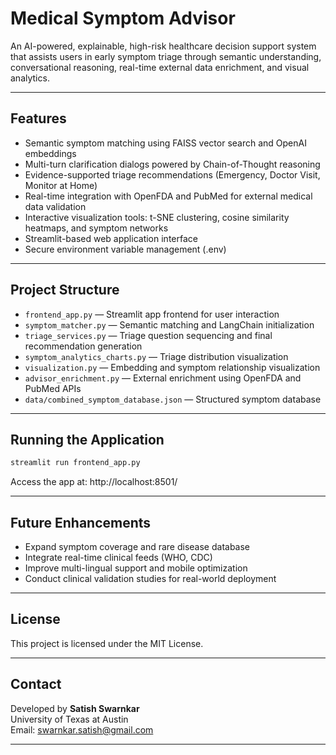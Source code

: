 
# Medical Symptom Advisor

An AI-powered, explainable, high-risk healthcare decision support system that assists users in early symptom triage through semantic understanding, conversational reasoning, real-time external data enrichment, and visual analytics.

---

## Features

- Semantic symptom matching using FAISS vector search and OpenAI embeddings
- Multi-turn clarification dialogs powered by Chain-of-Thought reasoning
- Evidence-supported triage recommendations (Emergency, Doctor Visit, Monitor at Home)
- Real-time integration with OpenFDA and PubMed for external medical data validation
- Interactive visualization tools: t-SNE clustering, cosine similarity heatmaps, and symptom networks
- Streamlit-based web application interface
- Secure environment variable management (.env)

---

## Project Structure

- `frontend_app.py` — Streamlit app frontend for user interaction
- `symptom_matcher.py` — Semantic matching and LangChain initialization
- `triage_services.py` — Triage question sequencing and final recommendation generation
- `symptom_analytics_charts.py` — Triage distribution visualization
- `visualization.py` — Embedding and symptom relationship visualization
- `advisor_enrichment.py` — External enrichment using OpenFDA and PubMed APIs
- `data/combined_symptom_database.json` — Structured symptom database

---

## Running the Application

```bash
streamlit run frontend_app.py
```

Access the app at: http://localhost:8501/

---

## Future Enhancements

- Expand symptom coverage and rare disease database
- Integrate real-time clinical feeds (WHO, CDC)
- Improve multi-lingual support and mobile optimization
- Conduct clinical validation studies for real-world deployment

---

## License

This project is licensed under the MIT License.

---

## Contact

Developed by **Satish Swarnkar**  
University of Texas at Austin  
Email: swarnkar.satish@gmail.com

---
